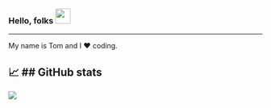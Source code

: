 ### Hello, folks <img src="https://raw.githubusercontent.com/MartinHeinz/MartinHeinz/master/wave.gif" width="30px">
---
My name is Tom and I :heart: coding.


:chart_with_upwards_trend: ## GitHub stats
---
<img align="center" src="https://github-readme-stats.vercel.app/api/?username=Tom2rec&theme=dark&show_icons=true" />

